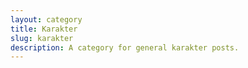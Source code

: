 ```yaml
---
layout: category
title: Karakter
slug: karakter
description: A category for general karakter posts.
---
```

